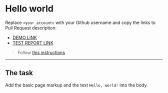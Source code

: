 # Hello world
Replace `<your_account>` with your Github username and copy the links to Pull Request description:
- [DEMO LINK](https://Denis-Sizemov.github.io/layout_hello-world/)
- [TEST REPORT LINK](https://Denis-Sizemov.github.io/layout_hello-world/report/html_report/)

> Follow [this instructions](https://mate-academy.github.io/layout_task-guideline/#how-to-solve-the-layout-tasks-on-github)
___

## The task
Add the basic page markup and the text `Hello, world!` into the body.
